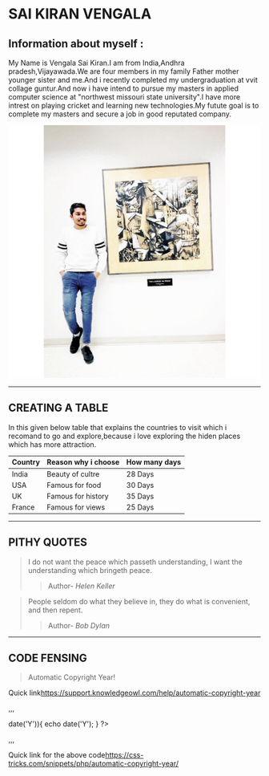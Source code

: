 # SAI KIRAN VENGALA

**Information about myself** :<br>
-----------------------------------
My Name is Vengala Sai Kiran.I am from India,Andhra pradesh,Vijayawada.We are four members in my family Father mother younger sister and me.And i recently completed my undergraduation at vvit collage guntur.And now i have intend to pursue my masters in applied computer science at "northwest missouri state university".I have more intrest on playing cricket and learning new technologies.My futute goal is to complete my masters and secure a job in good reputated company.

![Its my image](https://github.com/Saikiran174/assignment2-Vengala/blob/f17a85257a70763a7f4a7629384ab0d45d4bd8f9/Image%20of%20mine.jpeg)

---


**CREATING A TABLE**
-------------------------------------------------------------------------

In this given below table that explains the countries to visit which i recomand to go and explore,because i love exploring the hiden places which has more attraction.

|**Country**|**Reason why i choose**|**How many days**|
|   -----   |        -----          |      -----      |
| India     |  Beauty of cultre     |    28 Days      |
| USA       |  Famous for food      |    30 Days      |
| UK        |  Famous for history   |    35 Days      |
| France    |  Famous for views     |    25 Days      |

---
**PITHY QUOTES**
----------------
>I do not want the peace which passeth understanding, I want the
understanding which bringeth peace.
>>   Author- _Helen Keller_

>People seldom do what they believe in, they do what is
convenient, and then repent. 
>>   Author- *Bob Dylan*

---
**CODE FENSING**
----------------
>Automatic Copyright Year!

Quick link<https://support.knowledgeowl.com/help/automatic-copyright-year>


,,,
<?php function auto_copyright($year = 'auto'){ ?>
   <?php if(intval($year) == 'auto'){ $year = date('Y'); } ?>
   <?php if(intval($year) == date('Y')){ echo intval($year); } ?>
   <?php if(intval($year) < date('Y')){ echo intval($year) . ' - ' . date('Y'); } ?>
   <?php if(intval($year) > date('Y')){ echo date('Y'); } ?>
<?php } ?>
,,,

Quick link for the above code<https://css-tricks.com/snippets/php/automatic-copyright-year/>